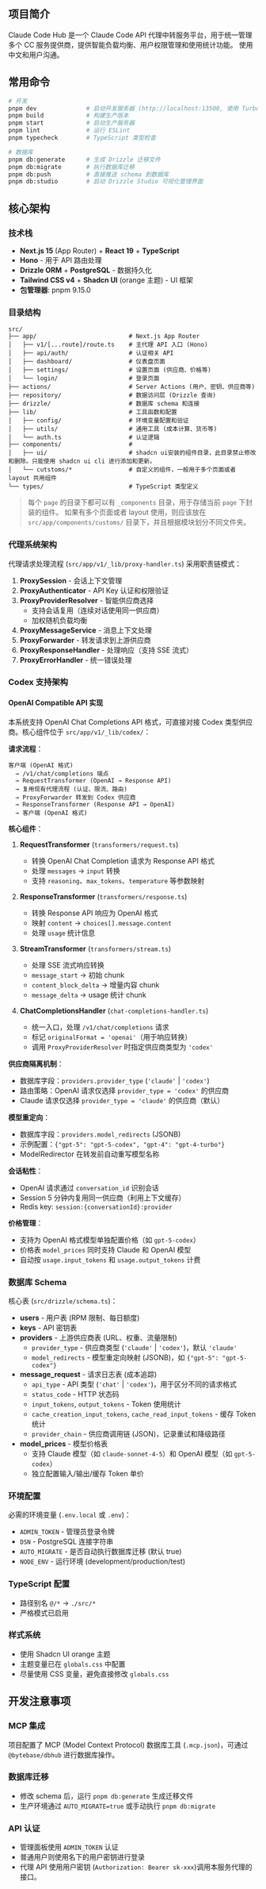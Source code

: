 
## 项目简介

Claude Code Hub 是一个 Claude Code API 代理中转服务平台，用于统一管理多个 CC 服务提供商，提供智能负载均衡、用户权限管理和使用统计功能。
使用中文和用户沟通。

## 常用命令

```bash
# 开发
pnpm dev              # 启动开发服务器 (http://localhost:13500, 使用 Turbopack, 当前已经启动, 直接调用即可。)
pnpm build            # 构建生产版本
pnpm start            # 启动生产服务器
pnpm lint             # 运行 ESLint
pnpm typecheck        # TypeScript 类型检查

# 数据库
pnpm db:generate      # 生成 Drizzle 迁移文件
pnpm db:migrate       # 执行数据库迁移
pnpm db:push          # 直接推送 schema 到数据库
pnpm db:studio        # 启动 Drizzle Studio 可视化管理界面
```

## 核心架构

### 技术栈
- **Next.js 15** (App Router) + **React 19** + **TypeScript**
- **Hono** - 用于 API 路由处理
- **Drizzle ORM** + **PostgreSQL** - 数据持久化
- **Tailwind CSS v4** + **Shadcn UI** (orange 主题) - UI 框架
- **包管理器**: pnpm 9.15.0

### 目录结构
```
src/
├── app/                          # Next.js App Router
│   ├── v1/[...route]/route.ts    # 主代理 API 入口 (Hono)
│   ├── api/auth/                 # 认证相关 API
│   ├── dashboard/                # 仪表盘页面
│   ├── settings/                 # 设置页面 (供应商、价格等)
│   └── login/                    # 登录页面
├── actions/                      # Server Actions (用户、密钥、供应商等)
├── repository/                   # 数据访问层 (Drizzle 查询)
├── drizzle/                      # 数据库 schema 和连接
├── lib/                          # 工具函数和配置
│   ├── config/                   # 环境变量配置和验证
│   ├── utils/                    # 通用工具 (成本计算、货币等)
│   └── auth.ts                   # 认证逻辑
├── components/                   # 
│   ├── ui/                       # shadcn ui安装的组件目录，此目录禁止修改和删除。只能使用 shadcn ui cli 进行添加和更新。
│   └── cutstoms/*                # 自定义的组件，一般用于多个页面或者 layout 共用组件
└── types/                        # TypeScript 类型定义
```

> 每个 `page` 的目录下都可以有 `_components` 目录，用于存储当前 `page` 下封装的组件。
> 如果有多个页面或者 layout 使用，则应该放在 `src/app/components/customs/` 目录下，并且根据模块划分不同文件夹。



### 代理系统架构

代理请求处理流程 (`src/app/v1/_lib/proxy-handler.ts`) 采用职责链模式：

1. **ProxySession** - 会话上下文管理
2. **ProxyAuthenticator** - API Key 认证和权限验证
3. **ProxyProviderResolver** - 智能供应商选择
   - 支持会话复用（连续对话使用同一供应商）
   - 加权随机负载均衡
4. **ProxyMessageService** - 消息上下文处理
5. **ProxyForwarder** - 转发请求到上游供应商
6. **ProxyResponseHandler** - 处理响应（支持 SSE 流式）
7. **ProxyErrorHandler** - 统一错误处理

### Codex 支持架构

#### OpenAI Compatible API 实现

本系统支持 OpenAI Chat Completions API 格式，可直接对接 Codex 类型供应商。核心组件位于 `src/app/v1/_lib/codex/`：

**请求流程**：
```
客户端 (OpenAI 格式)
  → /v1/chat/completions 端点
  → RequestTransformer (OpenAI → Response API)
  → 复用现有代理流程 (认证、限流、路由)
  → ProxyForwarder 转发到 Codex 供应商
  → ResponseTransformer (Response API → OpenAI)
  → 客户端 (OpenAI 格式)
```

**核心组件**：

1. **RequestTransformer** (`transformers/request.ts`)
   - 转换 OpenAI Chat Completion 请求为 Response API 格式
   - 处理 `messages` → `input` 转换
   - 支持 `reasoning`、`max_tokens`、`temperature` 等参数映射

2. **ResponseTransformer** (`transformers/response.ts`)
   - 转换 Response API 响应为 OpenAI 格式
   - 映射 `content` → `choices[].message.content`
   - 处理 `usage` 统计信息

3. **StreamTransformer** (`transformers/stream.ts`)
   - 处理 SSE 流式响应转换
   - `message_start` → 初始 chunk
   - `content_block_delta` → 增量内容 chunk
   - `message_delta` → usage 统计 chunk

4. **ChatCompletionsHandler** (`chat-completions-handler.ts`)
   - 统一入口，处理 `/v1/chat/completions` 请求
   - 标记 `originalFormat = 'openai'`（用于响应转换）
   - 调用 `ProxyProviderResolver` 时指定供应商类型为 `'codex'`

**供应商隔离机制**：

- 数据库字段：`providers.provider_type` (`'claude'` | `'codex'`)
- 路由策略：OpenAI 请求仅选择 `provider_type = 'codex'` 的供应商
- Claude 请求仅选择 `provider_type = 'claude'` 的供应商（默认）

**模型重定向**：

- 数据库字段：`providers.model_redirects` (JSONB)
- 示例配置：`{"gpt-5": "gpt-5-codex", "gpt-4": "gpt-4-turbo"}`
- ModelRedirector 在转发前自动重写模型名称

**会话粘性**：

- OpenAI 请求通过 `conversation_id` 识别会话
- Session 5 分钟内复用同一供应商（利用上下文缓存）
- Redis key: `session:{conversationId}:provider`

**价格管理**：

- 支持为 OpenAI 格式模型单独配置价格（如 `gpt-5-codex`）
- 价格表 `model_prices` 同时支持 Claude 和 OpenAI 模型
- 自动按 `usage.input_tokens` 和 `usage.output_tokens` 计费

### 数据库 Schema

核心表 (`src/drizzle/schema.ts`)：
- **users** - 用户表 (RPM 限制、每日额度)
- **keys** - API 密钥表
- **providers** - 上游供应商表 (URL、权重、流量限制)
  - `provider_type` - 供应商类型 (`'claude'` | `'codex'`)，默认 `'claude'`
  - `model_redirects` - 模型重定向映射 (JSONB)，如 `{"gpt-5": "gpt-5-codex"}`
- **message_request** - 请求日志表 (成本追踪)
  - `api_type` - API 类型 (`'chat'` | `'codex'`)，用于区分不同的请求格式
  - `status_code` - HTTP 状态码
  - `input_tokens`, `output_tokens` - Token 使用统计
  - `cache_creation_input_tokens`, `cache_read_input_tokens` - 缓存 Token 统计
  - `provider_chain` - 供应商调用链 (JSON)，记录重试和降级路径
- **model_prices** - 模型价格表
  - 支持 Claude 模型（如 `claude-sonnet-4-5`）和 OpenAI 模型（如 `gpt-5-codex`）
  - 独立配置输入/输出/缓存 Token 单价

### 环境配置

必需的环境变量 (`.env.local` 或 `.env`)：
- `ADMIN_TOKEN` - 管理员登录令牌
- `DSN` - PostgreSQL 连接字符串
- `AUTO_MIGRATE` - 是否自动执行数据库迁移 (默认 true)
- `NODE_ENV` - 运行环境 (development/production/test)

### TypeScript 配置
- 路径别名 `@/*` → `./src/*`
- 严格模式已启用

### 样式系统
- 使用 Shadcn UI orange 主题
- 主题变量已在 `globals.css` 中配置
- 尽量使用 CSS 变量，避免直接修改 `globals.css`

## 开发注意事项

### MCP 集成
项目配置了 MCP (Model Context Protocol) 数据库工具 (`.mcp.json`)，可通过 `@bytebase/dbhub` 进行数据库操作。

### 数据库迁移
- 修改 schema 后，运行 `pnpm db:generate` 生成迁移文件
- 生产环境通过 `AUTO_MIGRATE=true` 或手动执行 `pnpm db:migrate`

### API 认证
- 管理面板使用 `ADMIN_TOKEN` 认证
- 普通用户则使用名下的用户密钥进行登录
- 代理 API 使用用户密钥 (`Authorization: Bearer sk-xxx`)调用本服务代理的接口。

